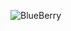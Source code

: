   ![BlueBerry](https://i.imgur.com/ph45HpJ.jpg "Hello, I am BlueBerry, a discord bot made by Phantom*#5504 and Kurasad#2521, Blueberry is a multipurpose bot, A bot for anime related GIFs with some simple moderation such as ban and purge, but also has commands for user interactions like a topic command to give a statement for the user to think about.. If you liked Jonin, vote or donate!")   
